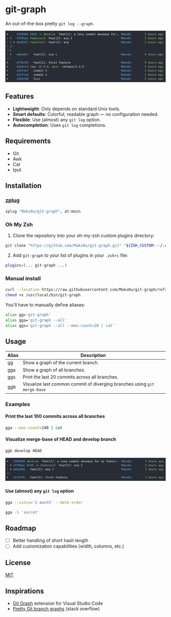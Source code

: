 # git-graph

An out-of-the-box pretty `git log --graph`.

![readme.png](docs/readme.png)

## Features

- **Lightweight**: Only depends on standard Unix tools.
- **Smart defaults**: Colorful, readable graph — no configuration needed.
- **Flexible**: Use (almost) any `git log` option.
- **Autocompletion**: Uses `git log` completions.

## Requirements

- Git
- Awk
- Cat
- tput

## Installation

### [zplug](https://github.com/zplug/zplug)

```zsh
zplug "Maks0u/git-graph", at:main
```

### Oh My Zsh

1. Clone the repository into your oh-my-zsh custom plugins directory:

```zsh
git clone "https://github.com/Maks0u/git-graph.git" "${ZSH_CUSTOM:-~/.oh-my-zsh/custom}/plugins/git-graph"
```

2. Add `git-graph` to your list of plugins in your `.zshrc` file:

```zsh
plugins=(... git-graph ...)
```

### Manual install

```bash
curl --location https://raw.githubusercontent.com/Maks0u/git-graph/refs/heads/main/git-graph.sh --output /usr/local/bin/git-graph
chmod +x /usr/local/bin/git-graph
```

You'll have to manually define aliases:

```bash
alias gg='git-graph'
alias gga='git-graph --all'
alias ggs='git-graph --all --max-count=20 | cat'
```

## Usage

| Alias | Description                                                               |
| ----- | ------------------------------------------------------------------------- |
| gg    | Show a graph of the current branch.                                       |
| gga   | Show a graph of all branches.                                             |
| ggs   | Print the last 20 commits across all branches.                            |
| ggb   | Visualize last common commit of diverging branches using `git merge-base` |

### Examples

#### Print the last 100 commits across all branches

```zsh
gga --max-count=100 | cat
```

#### Visualize merge-base of HEAD and develop branch

```zsh
ggb develop HEAD
```

![ggb.png](docs/ggb.png)

#### Use (almost) any `git log` option

```zsh
gga --since='1 month' --date-order
```

```zsh
gga -S 'secret'
```

## Roadmap

- [ ] Better handling of short hash length
- [ ] Add customization capabilities (width, columns, etc.)

## License

[MIT](LICENSE)

## Inspirations

- [Git Graph](https://marketplace.visualstudio.com/items?itemName=mhutchie.git-graph) extension for Visual Studio Code
- [Pretty Git branch graphs](https://stackoverflow.com/questions/1057564/pretty-git-branch-graphs) (stack overflow)
